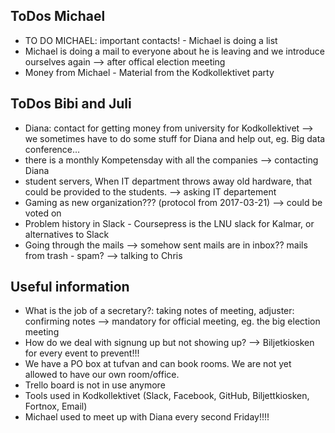 ## ToDos Michael
- TO DO MICHAEL: important contacts! - Michael is doing a list
- Michael is doing a mail to everyone about he is leaving and we introduce ourselves again --> after offical election meeting
- Money from Michael  - Material from the Kodkollektivet party

## ToDos Bibi and Juli
- Diana: contact for getting money from university for Kodkollektivet --> we sometimes have to do some stuff for Diana and help out, eg. Big data conference…
- there is a monthly Kompetensday with all the companies --> contacting Diana
- student servers, When IT department throws away old hardware, that could be provided to the students. --> asking IT departement
- Gaming as new organization??? (protocol from 2017-03-21) --> could be voted on
- Problem history in Slack -  Coursepress is the LNU slack for Kalmar, or alternatives to Slack
- Going through the mails --> somehow sent mails are in inbox?? mails from trash - spam? --> talking to Chris

## Useful information
- What is the job of a secretary?: taking notes of meeting, adjuster: confirming notes  --> mandatory for official meeting, eg. the big election meeting
- How do we deal with signung up but not showing up? --> Biljetkiosken for every event to prevent!!!
- We have a PO box at tufvan and can book rooms. We are not yet allowed to have our own room/office. 
- Trello board is not in use anymore
- Tools used in Kodkollektivet (Slack, Facebook, GitHub, Biljettkiosken, Fortnox, Email)
- Michael used to meet up with Diana every second Friday!!!!
